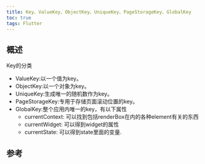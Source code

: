 ```yaml
---
title: Key、ValueKey、ObjectKey、UniqueKey、PageStorageKey、GlobalKey
toc: true
tags: Flutter
---
```


## 概述

Key的分类

- ValueKey:以一个值为key。
- ObjectKey:以一个对象为key。
- UniqueKey:生成唯一的随机数作为key。
- PageStorageKey:专用于存储页面滚动位置的key。
- GlobalKey:整个应用内唯一的key，有以下属性
  - currentContext: 可以找到包括renderBox在内的各种element有关的东西
  - currentWidget: 可以得到widget的属性
  - currentState: 可以得到state里面的变量.




## 参考




